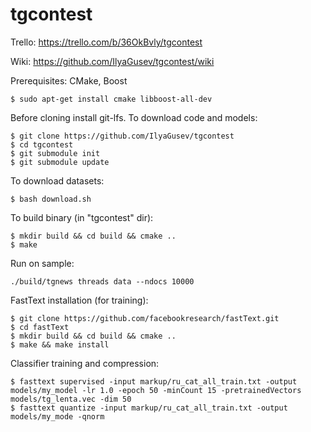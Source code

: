# tgcontest

Trello: https://trello.com/b/36OkBvly/tgcontest

Wiki: https://github.com/IlyaGusev/tgcontest/wiki

Prerequisites: CMake, Boost
```
$ sudo apt-get install cmake libboost-all-dev
```

Before cloning install git-lfs. To download code and models:
```
$ git clone https://github.com/IlyaGusev/tgcontest
$ cd tgcontest
$ git submodule init
$ git submodule update
```

To download datasets:
```
$ bash download.sh
```

To build binary (in "tgcontest" dir):
```
$ mkdir build && cd build && cmake ..
$ make
```

Run on sample:
```
./build/tgnews threads data --ndocs 10000
```

FastText installation (for training):
```
$ git clone https://github.com/facebookresearch/fastText.git
$ cd fastText
$ mkdir build && cd build && cmake ..
$ make && make install
```

Classifier training and compression:
```
$ fasttext supervised -input markup/ru_cat_all_train.txt -output models/my_model -lr 1.0 -epoch 50 -minCount 15 -pretrainedVectors models/tg_lenta.vec -dim 50
$ fasttext quantize -input markup/ru_cat_all_train.txt -output models/my_mode -qnorm
```

